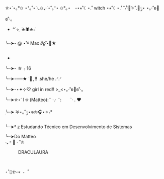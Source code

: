 ✮⋆˙⋆｡°✩ ⋆⁺｡˚⋆˙‧₊✩₊‧˙⋆˚｡⁺⋆ ✩°｡⋆
⠀-⋆⭒˚☾⋆.˚ witch ⋆⭒˚☾⋆.˚
˚˖𓍢ִ໋🌷͙֒✧˚.🎀༘⋆
⋆｡‧˚ʚ🍓ɞ˚‧｡
-  °`⟡ ִ ࣪✮🕷✮⋆˙

╰┈➤- @ ⋆˚࿔ Max 𝜗𝜚˚⋆🍓★ 


-  
╰┈➤-  ☆﹕16



╰┈➤-──★ ˙🍓 ̟ !! .she/he .ᐟ.ᐟ



╰┈➤-⋆✦⊹♡ girl in red!! >_<⋆｡‧˚ʚ🍓ɞ˚‧｡




╰┈➤✮⋆˙ I 𖹭 (Matteo):¨ ·.· ¨:
⠀               ⠀`· . ♥︎



ִ╰┈➤ ࣪𖤐⋆｡˚༘⋆𖦹✮🎧⋆✧˖°



╰┈➤ᶻ 𝗓  Estudando Técnico em Desenvolvimento de Sistemas 

 ╰┈➤Do Matteo     
 ‧₊ ᵎᵎ 🍒 ⋅ ˚✮











⠀⠀⠀⠀DRACULAURA

























<img align="center" alt="" src="https://github.com/user-attachments/assets/d05a97e4-9c30-48a1-aafd-65ceeca0d6fe">


                                                                                                   ˖˚🍓࿐✶ ₊ ˚












